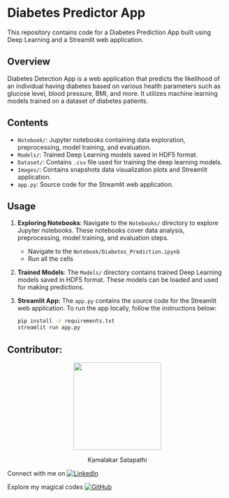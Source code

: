 # Diabetes Predictor App

This repository contains code for a Diabetes Prediction App built using Deep Learning and a Streamlit web application.

## Overview
Diabetes Detection App is a web application that predicts the likelihood of an individual having diabetes based on various health parameters such as glucose level, blood pressure, BMI, and more. It utilizes machine learning models trained on a dataset of diabetes patients.

## Contents
- `Notebook/`: Jupyter notebooks containing data exploration, preprocessing, model training, and evaluation.
- `Models/`: Trained Deep Learning models saved in HDF5 format.
- `Dataset/`: Contains `.csv` file used for training the deep learning models.
- `Images/`: Contains snapshots data visualization plots and Streamlit application.
- `app.py`: Source code for the Streamlit web application.

## Usage

1. **Exploring Notebooks**: Navigate to the `Notebooks/` directory to explore Jupyter notebooks. These notebooks cover data analysis, preprocessing, model training, and evaluation steps.
   -  Navigate to the `Notebook/Diabetes_Prediction.ipynb`
   -  Run all the cells
2. **Trained Models**: The `Models/` directory contains trained Deep Learning models saved in HDF5 format. These models can be loaded and used for making predictions.
3. **Streamlit App:** The `app.py` contains the source code for the Streamlit web application. To run the app locally, follow the instructions below:

    ```bash
    pip install -r requirements.txt
    streamlit run app.py
    ```

## Contributor:
<p align="center">
  <img src="https://github.com/sgvkamalakar.png" height="200" width="200"/>
</p>
<p align="center">
  Kamalakar Satapathi
</p>

 
Connect with me on [![LinkedIn](https://img.shields.io/badge/-Kamalakar_Satapathi-0077B5?style=flat-square&logo=linkedin&logoColor=white)](https://www.linkedin.com/in/sgvkamalakar)

Explore my magical codes [![GitHub](https://img.shields.io/badge/-Sgvkamalakar-181717?style=flat-square&logo=github)](https://github.com/sgvkamalakar)
